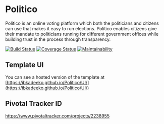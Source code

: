 # Politico
Politico is an online voting platform which both the politicians and citizens can use that makes it easy to run elections. Politico enables citizens give their mandate to politicians running for different government offices while building trust in the process through transparency.

[![Build Status](https://travis-ci.com/ibkadeeko/Politico.svg?branch=develop)](https://travis-ci.com/ibkadeeko/Politico)
[![Coverage Status](https://coveralls.io/repos/github/ibkadeeko/Politico/badge.svg?branch=develop)](https://coveralls.io/github/ibkadeeko/Politico?branch=develop) 
[![Maintainability](https://api.codeclimate.com/v1/badges/d05c1a7e9e480e981acf/maintainability)](https://codeclimate.com/github/ibkadeeko/Politico/maintainability) 

## Template UI

You can see a hosted version of the template at [https://ibkadeeko.github.io/Politico/UI/](https://ibkadeeko.github.io/Politico/UI/)

## Pivotal Tracker ID

 https://www.pivotaltracker.com/projects/2238955




